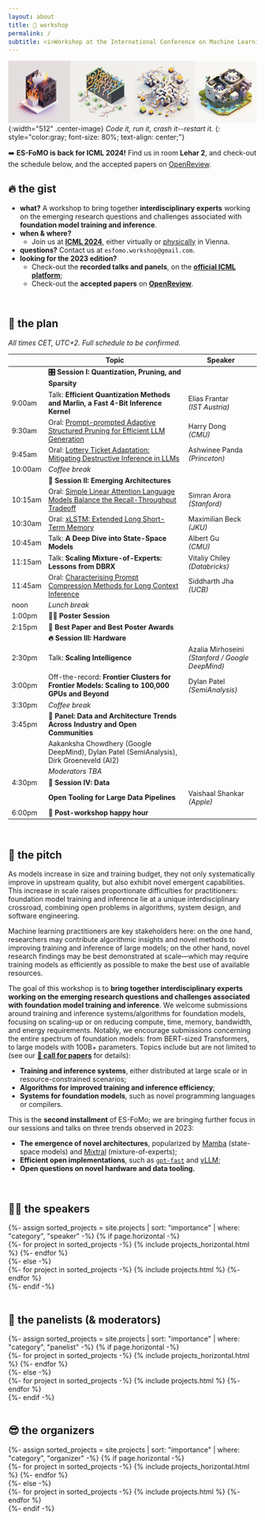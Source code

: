 ```yaml
---
layout: about
title: 🏡 workshop
permalink: /
subtitle: <i>Workshop at the International Conference on Machine Learning (ICML) 2024.</i>
---
```


![Banner](assets/img/banner.png){:width="512" .center-image}
*Code it, run it, crash it--restart it.*
{: style="color:gray; font-size: 80%; text-align: center;"}

➡️ **ES-FoMO is back for ICML 2024!** Find us in room **Lehar 2**, and check-out the schedule below, and the accepted papers on [OpenReview](https://openreview.net/group?id=ICML.cc/2024/Workshop/ES-FoMo-II&referrer=%5BHomepage%5D(%2F)).


## 🔥 the gist

* **what?** A workshop to bring together **interdisciplinary experts** working on the emerging research questions and challenges associated with **foundation model training and inference**.
* **when & where?**
  * Join us at **[ICML 2024](https://icml.cc)**, either virtually or [physically](https://maps.app.goo.gl/9Vf8oroxYyiUf2bb7) in Vienna.
* **questions?** Contact us at `esfomo.workshop@gmail.com`.
* **looking for the 2023 edition?**
  * Check-out the **recorded talks and panels**, on the **[official ICML platform](https://icml.cc/virtual/2023/workshop/21479)**;
  * Check-out the **accepted papers** on **[OpenReview](https://openreview.net/group?id=ICML.cc/2023/Workshop/ES-FoMO)**.

<br>

## 📆 the plan
*All times CET, UTC+2. Full schedule to be confirmed.*

|         | Topic                                                                                                                    | Speaker                                               |
|---------|--------------------------------------------------------------------------------------------------------------------------|-------------------------------------------------------|
|         | **🎛️ Session I: Quantization, Pruning, and Sparsity**                                                                   |                                                       |
| 9:00am  | Talk: **Efficient Quantization Methods and Marlin, a Fast 4-Bit Inference Kernel**                                       | Elias Frantar <br> *(IST Austria)*                    |
| 9:30am  | Oral: [Prompt-prompted Adaptive Structured Pruning for Efficient LLM Generation](https://arxiv.org/html/2404.01365v1)    | Harry Dong <br> *(CMU)*                               |
| 9:45am  | Oral: [Lottery Ticket Adaptation: Mitigating Destructive Inference in LLMs](https://arxiv.org/abs/2406.16797)            | Ashwinee Panda <br> *(Princeton)*                        |
| 10:00am | *Coffee break*                                                                                                           |                                                       |
|         | **🦾 Session II: Emerging Architectures**                                                                                |                                                       |
| 10:15am | Oral: [Simple Linear Attention Language Models Balance the Recall-Throughput Tradeoff](https://arxiv.org/abs/2402.18668) | Simran Arora <br> *(Stanford)*                        |
| 10:30am | Oral: [xLSTM: Extended Long Short-Term Memory](https://arxiv.org/abs/2405.04517)                                         | Maximilian Beck <br> *(JKU)*                          |
| 10:45am | Talk: **A Deep Dive into State-Space Models**                                                                            | Albert Gu <br> *(CMU)*                                |
| 11:15am | Talk: **Scaling Mixture-of-Experts: Lessons from DBRX**                                                                  | Vitaliy Chiley <br> *(Databricks)*                    |
| 11:45am | Oral: [Characterising Prompt Compression Methods for Long Context Inference](https://arxiv.org/abs/2407.08892)           | Siddharth Jha <br> *(UCB)*                            |
| noon    | *Lunch break*                                                                                                            |                                                       |
| 1:00pm  | 🧑‍🎓 **Poster Session**                                                                                                 |                                                       |
| 2:15pm  | 🏅 **Best Paper and Best Poster Awards**                                                                                 |                                                       |
|         | **🔥 Session III: Hardware**                                                                                             |                                                       |
| 2:30pm  | Talk: **Scaling Intelligence**                                                                        | Azalia Mirhoseini <br> *(Stanford / Google DeepMind)* |
| 3:00pm  | Off-the-record: **Frontier Clusters for Frontier Models: Scaling to 100,000 GPUs and Beyond**                            | Dylan Patel <br> *(SemiAnalysis)*                     |
| 3:30pm  | *Coffee break*                                                                                                           |                                                       |
| 3:45pm  | 💬 **Panel: Data and Architecture Trends Across Industry and Open Communities**                                          |                                                       |
|         | Aakanksha Chowdhery (Google DeepMind), Dylan Patel (SemiAnalysis), Dirk Groeneveld (AI2)                                 |                                                       |
|         | *Moderators TBA*                                                                                                         |                                                       |
| 4:30pm  | 💾 **Session IV: Data**                                                                                                  |                                                       |
|         | **Open Tooling for Large Data Pipelines**                                                                                | Vaishaal Shankar <br> *(Apple)*                       |
| 6:00pm  | 🎉 **Post-workshop happy hour**                                                                                          |                                                       |

<br>

## 🦾 the pitch

As models increase in size and training budget, they not only systematically improve in upstream quality, but also exhibit novel emergent capabilities. This increase in scale raises proportionate difficulties for practitioners: foundation model training and inference lie at a unique interdisciplinary crossroad, combining open problems in algorithms, system design, and software engineering. 

Machine learning practitioners are key stakeholders here: on the one hand, researchers may contribute algorithmic insights and novel methods to improving training and inference of large models; on the other hand, novel research findings may be best demonstrated at scale—which may require training models as efficiently as possible to make the best use of available resources. 

The goal of this workshop is to **bring together interdisciplinary experts working on the emerging research questions and challenges associated with foundation model training and inference**. We welcome submissions around training and inference systems/algorithms for foundation models, focusing on scaling-up or on reducing compute, time, memory, bandwidth, and energy requirements. Notably, we encourage submissions concerning the entire spectrum of foundation models: from BERT-sized Transformers, to large models with 100B+ parameters. Topics include but are not limited to (see our [**📝 call for papers**](/call/) for details): 
* **Training and inference systems**, either distributed at large scale or in resource-constrained scenarios;
* **Algorithms for improved training and inference efficiency**;
* **Systems for foundation models**, such as novel programming languages or compilers. 

This is the **second installment** of ES-FoMo; we are bringing further focus in our sessions and talks on three trends observed in 2023:
* **The emergence of novel architectures**, popularized by [Mamba](https://arxiv.org/abs/2312.00752) (state-space models) and [Mixtral](https://arxiv.org/abs/2401.04088) (mixture-of-experts);
* **Efficient open implementations**, such as [`gpt-fast`](https://github.com/pytorch-labs/gpt-fast) and [vLLM](https://github.com/vllm-project/vllm);
* **Open questions on novel hardware and data tooling.**

<br>

## 🧑‍🏫 the speakers

<div class="projects">
  {%- assign sorted_projects = site.projects | sort: "importance" | where: "category", "speaker" -%}
  <!-- Generate cards for each project -->
  {% if page.horizontal -%}
  <div class="container">
    <div class="row row-cols-2">
    {%- for project in sorted_projects -%}
      {% include projects_horizontal.html %}
    {%- endfor %}
    </div>
  </div>
  {%- else -%}
  <div class="grid">
    {%- for project in sorted_projects -%}
      {% include projects.html %}
    {%- endfor %}
  </div>
  {%- endif -%}
</div>

<br>

## 💬 the panelists (& moderators)

<div class="projects">
  {%- assign sorted_projects = site.projects | sort: "importance" | where: "category", "panelist" -%}
  <!-- Generate cards for each project -->
  {% if page.horizontal -%}
  <div class="container">
    <div class="row row-cols-2">
    {%- for project in sorted_projects -%}
      {% include projects_horizontal.html %}
    {%- endfor %}
    </div>
  </div>
  {%- else -%}
  <div class="grid">
    {%- for project in sorted_projects -%}
      {% include projects.html %}
    {%- endfor %}
  </div>
  {%- endif -%}
</div>

<br>

## 😎 the organizers

<div class="projects">
  {%- assign sorted_projects = site.projects | sort: "importance" | where: "category", "organizer" -%}
  <!-- Generate cards for each project -->
  {% if page.horizontal -%}
  <div class="container">
    <div class="row row-cols-2">
    {%- for project in sorted_projects -%}
      {% include projects_horizontal.html %}
    {%- endfor %}
    </div>
  </div>
  {%- else -%}
  <div class="grid">
    {%- for project in sorted_projects -%}
      {% include projects.html %}
    {%- endfor %}
  </div>
  {%- endif -%}
</div>
